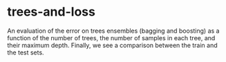 # trees-and-loss
An evaluation of the error on trees ensembles (bagging and boosting) as a function of the number of trees, the number of samples in each tree, and their maximum depth. Finally, we see a comparison between the train and the test sets.

